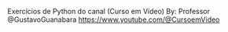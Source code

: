 Exercícios de Python do canal (Curso em Vídeo)
By: Professor @GustavoGuanabara
https://www.youtube.com/@CursoemVideo
